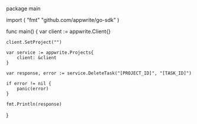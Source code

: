 package main

import (
    "fmt"
    "github.com/appwrite/go-sdk"
)

func main() {
    var client := appwrite.Client{}

    client.SetProject("")

    var service := appwrite.Projects{
        client: &client
    }

    var response, error := service.DeleteTask("[PROJECT_ID]", "[TASK_ID]")

    if error != nil {
        panic(error)
    }

    fmt.Println(response)
}